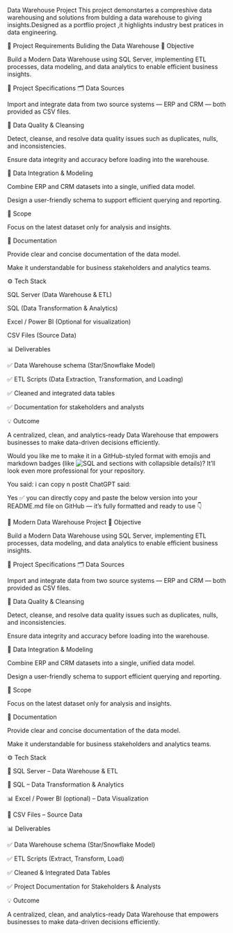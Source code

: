 Data Warehouse Project
This project demonstartes a compreshive data warehousing and solutions from bulding a data warehouse to giving insights.Designed as a portflio project ,it highlights industry best pratices in data engineering.


🚀 Project Requirements
Buliding the Data Warehouse 
📘 Objective

Build a Modern Data Warehouse using SQL Server, implementing ETL processes, data modeling, and data analytics to enable efficient business insights.

🧩 Project Specifications
🗂️ Data Sources

Import and integrate data from two source systems — ERP and CRM — both provided as CSV files.

🧼 Data Quality & Cleansing

Detect, cleanse, and resolve data quality issues such as duplicates, nulls, and inconsistencies.

Ensure data integrity and accuracy before loading into the warehouse.

🔗 Data Integration & Modeling

Combine ERP and CRM datasets into a single, unified data model.

Design a user-friendly schema to support efficient querying and reporting.

📅 Scope

Focus on the latest dataset only for analysis and insights.

📝 Documentation

Provide clear and concise documentation of the data model.

Make it understandable for business stakeholders and analytics teams.

⚙️ Tech Stack

SQL Server (Data Warehouse & ETL)

SQL (Data Transformation & Analytics)

Excel / Power BI (Optional for visualization)

CSV Files (Source Data)

📊 Deliverables

✅ Data Warehouse schema (Star/Snowflake Model)

✅ ETL Scripts (Data Extraction, Transformation, and Loading)

✅ Cleaned and integrated data tables

✅ Documentation for stakeholders and analysts

💡 Outcome

A centralized, clean, and analytics-ready Data Warehouse that empowers businesses to make data-driven decisions efficiently.

Would you like me to make it in a GitHub-styled format with emojis and markdown badges (like ![SQL](...) and sections with collapsible details)? It’ll look even more professional for your repository.

You said:
i can copy n postit
ChatGPT said:

Yes ✅ you can directly copy and paste the below version into your README.md file on GitHub — it’s fully formatted and ready to use 👇

🚀 Modern Data Warehouse Project
📘 Objective

Build a Modern Data Warehouse using SQL Server, implementing ETL processes, data modeling, and data analytics to enable efficient business insights.

🧩 Project Specifications
🗂️ Data Sources

Import and integrate data from two source systems — ERP and CRM — both provided as CSV files.

🧼 Data Quality & Cleansing

Detect, cleanse, and resolve data quality issues such as duplicates, nulls, and inconsistencies.

Ensure data integrity and accuracy before loading into the warehouse.

🔗 Data Integration & Modeling

Combine ERP and CRM datasets into a single, unified data model.

Design a user-friendly schema to support efficient querying and reporting.

📅 Scope

Focus on the latest dataset only for analysis and insights.

📝 Documentation

Provide clear and concise documentation of the data model.

Make it understandable for business stakeholders and analytics teams.

⚙️ Tech Stack

🧠 SQL Server – Data Warehouse & ETL

💾 SQL – Data Transformation & Analytics

📊 Excel / Power BI (optional) – Data Visualization

📁 CSV Files – Source Data

📊 Deliverables

✅ Data Warehouse schema (Star/Snowflake Model)

✅ ETL Scripts (Extract, Transform, Load)

✅ Cleaned & Integrated Data Tables

✅ Project Documentation for Stakeholders & Analysts

💡 Outcome

A centralized, clean, and analytics-ready Data Warehouse that empowers businesses to make data-driven decisions efficiently.
